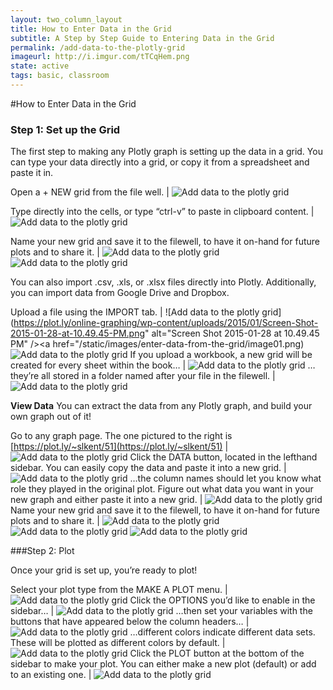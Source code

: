 ```yaml
---
layout: two_column_layout
title: How to Enter Data in the Grid
subtitle: A Step by Step Guide to Entering Data in the Grid
permalink: /add-data-to-the-plotly-grid
imageurl: http://i.imgur.com/tTCqHem.png
state: active
tags: basic, classroom
---
```


#How to Enter Data in the Grid

### Step 1: Set up the Grid

The first step to making any Plotly graph is setting up the data in a grid.
You can type your data directly into a grid, or copy it from a spreadsheet and paste it in.


Open a + NEW grid from the file well. | ![Add data to the plotly grid](https://plot.ly/online-graphing/wp-content/uploads/2015/01/Screen-Shot-2015-01-28-at-10.48.09-PM.png)

Type directly into the cells, or type &#8220;ctrl-v&#8221; to paste in clipboard content. | ![Add data to the plotly grid](/static/images/enter-data-from-the-grid/image03.png)

Name your new grid and save it to the filewell, to have it on-hand for future plots and to share it. | ![Add data to the plotly grid](/static/images/enter-data-from-the-grid/image12.png) ![Add data to the plotly grid](/static/images/enter-data-from-the-grid/image07.png)

You can also import .csv, .xls, or .xlsx files directly into Plotly. Additionally, you can import data from Google Drive and Dropbox.

Upload a file using the IMPORT tab. | ![Add data to the plotly grid](https://plot.ly/online-graphing/wp-content/uploads/2015/01/Screen-Shot-2015-01-28-at-10.49.45-PM.png" alt="Screen Shot 2015-01-28 at 10.49.45 PM" /></a><a href="/static/images/enter-data-from-the-grid/image01.png) ![Add data to the plotly grid](/static/images/enter-data-from-the-grid/image05.png)
If you upload a workbook, a new grid will be created for every sheet within the book&#8230; | ![Add data to the plotly grid](/static/images/enter-data-from-the-grid/image13.png)
&#8230;they’re all stored in a folder named after your file in the filewell. | ![Add data to the plotly grid](/static/images/enter-data-from-the-grid/image04.png)

**View Data**
You can extract the data from any Plotly graph, and build your own graph out of it!

Go to any graph page. The one pictured to the right is [https://plot.ly/~slkent/51](https://plot.ly/~slkent/51) | ![Add data to the plotly grid](https://plot.ly/online-graphing/wp-content/uploads/2015/01/Screen-Shot-2015-01-28-at-11.03.46-PM.png)
Click the DATA button, located in the lefthand sidebar. You can easily copy the data and paste it into a new grid. | ![Add data to the plotly grid](https://plot.ly/online-graphing/wp-content/uploads/2015/01/Screen-Shot-2015-01-28-at-11.04.01-PM.png)
&#8230;the column names should let you know what role they played in the original plot. Figure out what data you want in your new graph and either paste it into a new grid. | ![Add data to the plotly grid](/static/images/enter-data-from-the-grid/image00.png)
Name your new grid and save it to the filewell, to have it on-hand for future plots and to share it. | ![Add data to the plotly grid](https://plot.ly/online-graphing/wp-content/uploads/2015/01/Screen-Shot-2015-01-28-at-11.12.04-PM.png) ![Add data to the plotly grid](/static/images/enter-data-from-the-grid/image12.png)  ![Add data to the plotly grid](/static/images/enter-data-from-the-grid/image07.png)

###Step 2: Plot

Once your grid is set up, you’re ready to plot!

Select your plot type from the MAKE A PLOT menu. | ![Add data to the plotly grid](/static/images/enter-data-from-the-grid/image14.png)
Click the OPTIONS you’d like to enable in the sidebar&#8230; | ![Add data to the plotly grid](/static/images/enter-data-from-the-grid/image17.png)
&#8230;then set your variables with the buttons that have appeared below the column headers&#8230; | ![Add data to the plotly grid](/static/images/enter-data-from-the-grid/image16.png)
&#8230;different colors indicate different data sets. These will be plotted as different colors by default. | ![Add data to the plotly grid](/static/images/enter-data-from-the-grid/image10.png)
Click the PLOT button at the bottom of the sidebar to make your plot. You can either make a new plot (default) or add to an existing one. | ![Add data to the plotly grid](/static/images/enter-data-from-the-grid/image02.png)



